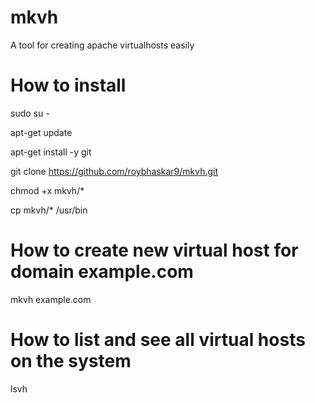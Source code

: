 # mkvh
A tool for creating apache virtualhosts easily

# How to install

sudo su -

apt-get update

apt-get install -y git

git clone https://github.com/roybhaskar9/mkvh.git

chmod +x mkvh/*

cp mkvh/* /usr/bin

# How to create new virtual host for domain example.com

mkvh example.com

# How to list and see all virtual hosts on the system

lsvh
